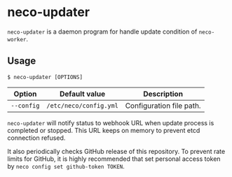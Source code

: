 neco-updater
============

`neco-updater` is a daemon program for handle update condition of `neco-worker`.

Usage
-----

```console
$ neco-updater [OPTIONS]
```

Option     | Default value          | Description
------     | -------------          | -----------
`--config` | `/etc/neco/config.yml` | Configuration file path.

`neco-updater` will notify status to webhook URL when update
process is completed or stopped. This URL keeps on memory to prevent
etcd connection refused.

It also periodically checks GitHub release of this repository.
To prevent rate limits for GitHub, it is highly recommended that
set personal access token by `neco config set github-token TOKEN`.
